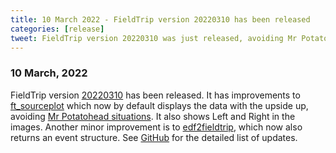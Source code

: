 ```yaml
---
title: 10 March 2022 - FieldTrip version 20220310 has been released
categories: [release]
tweet: FieldTrip version 20220310 was just released, avoiding Mr Potatohead situations in ft_sourceplot. See http://www.fieldtriptoolbox.org/#10-march-2022
---
```


### 10 March, 2022

FieldTrip version [20220310](http://github.com/fieldtrip/fieldtrip/releases/tag/20220310) has been released. It has improvements to [ft_sourceplot](https://github.com/fieldtrip/website/blob/master/reference/ft_sourceplot.md) which now by default displays the data with the upside up, avoiding [Mr Potatohead situations](https://www.fieldtriptoolbox.org/faq/my_mri_is_upside_down_is_this_a_problem/). It also shows Left and Right in the images. Another minor improvement is to [edf2fieldtrip](https://github.com/fieldtrip/website/blob/master/reference/edf2fieldtrip.md), which now also returns an event structure. See [GitHub](https://github.com/fieldtrip/fieldtrip/compare/20220228...20220310) for the detailed list of updates.
